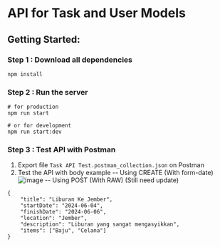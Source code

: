 # API for Task and User Models

## Getting Started:
### Step 1 : Download all dependencies
```
npm install
```
### Step 2 : Run the server
```
# for production
npm run start

# or for development
npm run start:dev
```
### Step 3 : Test API with Postman
1. Export file `Task API Test.postman_collection.json` on Postman
2. Test the API with body example
-- Using CREATE (With form-date)
   ![image](https://github.com/Heptacore-FindtoFine/CC-API-FindToFine/assets/115993875/7d1a427b-402d-46e3-9de0-2c01d6248c9a)
-- Using POST (With RAW) (Still need update)
```
{
    "title": "Liburan Ke Jember",
    "startDate": "2024-06-04",
    "finishDate": "2024-06-06",
    "location": "Jember",
    "description": "Liburan yang sangat mengasyikkan",
    "items": ["Baju", "Celana"]
}
```
